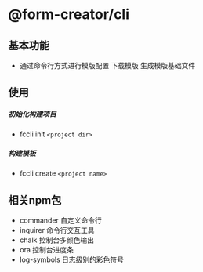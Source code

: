 # @form-creator/cli

## 基本功能

- 通过命令行方式进行模版配置 下载模版 生成模版基础文件

## 使用

##### 初始化构建项目
- fccli init ```<project dir>```

##### 构建模板
- fccli create ```<project name>```

## 相关npm包

- commander   自定义命令行
- inquirer    命令行交互工具
- chalk       控制台多颜色输出
- ora         控制台进度条
- log-symbols 日志级别的彩色符号



    
   